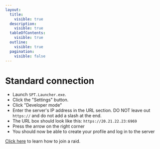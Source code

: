 ```yaml
---
layout:
  title:
    visible: true
  description:
    visible: true
  tableOfContents:
    visible: true
  outline:
    visible: true
  pagination:
    visible: false
---
```


# Standard connection

* Launch `SPT.Launcher.exe`.
* Click the "Settings" button.
* Click "Developer mode"
* Enter the server's IP address in the URL section. DO NOT leave out `https://` and do not add a slash at the end.
* The URL box should look like this: `https://20.21.22.23:6969`
* Press the arrow on the right corner
* You should now be able to create your profile and log in to the server

[Click here](../playing-fika/#joining-a-raid) to learn how to join a raid.
